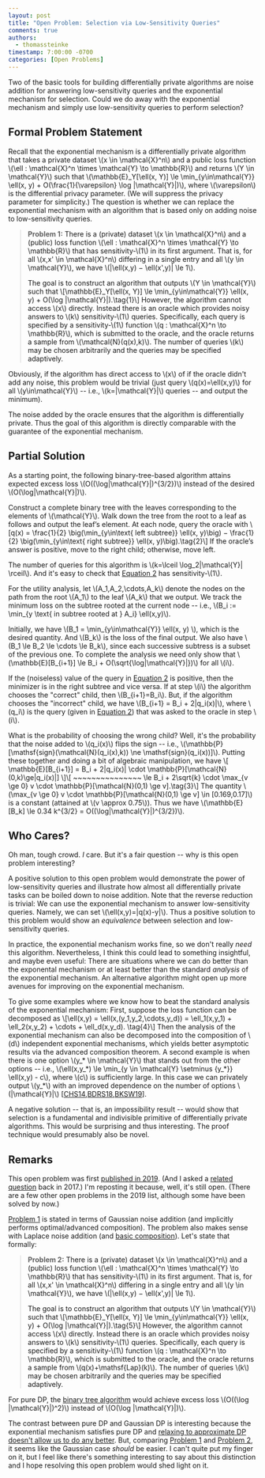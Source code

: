 ```yaml
---
layout: post
title: "Open Problem: Selection via Low-Sensitivity Queries"
comments: true
authors:
  - thomassteinke
timestamp: 7:00:00 -0700
categories: [Open Problems]
---
```


Two of the basic tools for building differentially private algorithms are noise addition for answering low-sensitivity queries and the exponential mechanism for selection. 
Could we do away with the exponential mechanism and simply use low-sensitivity queries to perform selection?

## Formal Problem Statement

Recall that the exponential mechanism is a differentially private algorithm that takes a private dataset \\\(x \\in \\mathcal{X}^n\\\) and a public loss function \\\(\\ell : \\mathcal{X}^n \\times \\mathcal{Y} \\to \\mathbb{R}\\\) and returns \\\(Y \\in \\mathcal{Y}\\\) such that \\\(\mathbb{E}\_Y\[\\ell\(x, Y\)\] \\le \\min\_{y\\in\\mathcal{Y}} \\ell\(x, y\) + O\(\\frac{1}{\\varepsilon} \\log \|\\mathcal{Y}\|\)\\\), where \\\(\\varepsilon\\\) is the differential privacy parameter. 
(We will suppress the privacy parameter for simplicity.) 
The question is whether we can replace the exponential mechanism with an algorithm that is based only on adding noise to low-sensitivity queries.

> **Problem 1:** <a id="prob1" />
> There is a \(private\) dataset \\\(x \\in \\mathcal{X}^n\\\) and a \(public\) loss function \\\(\\ell : \\mathcal{X}^n \\times \\mathcal{Y} \\to \\mathbb{R}\\\) that has sensitivity-\\\(1\\\) in its first argument. That is, for all \\\(x,x' \\in \\mathcal{X}^n\\\) differing in a single entry and all \\\(y \\in \\mathcal{Y}\\\), we have \\\(\|\\ell\(x,y\) − \\ell\(x',y\)\| \\le 1\\\). 
> 
> The goal is to construct an algorithm that outputs \\\(Y \\in \\mathcal{Y}\\\) such that \\\[\mathbb{E}\_Y\[\\ell\(x, Y\)\] \\le \\min\_{y\\in\\mathcal{Y}} \\ell\(x, y\) + O\(\\log \|\\mathcal{Y}\|\).\\tag{1}\\\]
> However, the algorithm cannot access \\\(x\\\) directly. Instead there is an oracle which provides noisy answers to \\\(k\\) sensitivity-\\\(1\\\) queries. Specifically, each query is specified by a sensitivity-\\\(1\\\) function \\\(q : \\mathcal{X}^n \\to \\mathbb{R}\\\), which is submitted to the oracle, and the oracle returns a sample from \\\(\\mathcal{N}\(q\(x\),k\)\\\). The number of queries \\\(k\\\) may be chosen arbitrarily and the queries may be specified adaptively.

Obviously, if the algorithm has direct access to \\\(x\\\) of if the oracle didn't add any noise, this problem would be trivial \(just query \\\(q\(x\)=\\ell\(x,y\)\\\) for all \\\(y\\in\\mathcal{Y}\\\) -- i.e., \\\(k=\|\\mathcal{Y}\|\\\) queries -- and output the minimum\).

The noise added by the oracle ensures that the algorithm is differentially private. Thus the goal of this algorithm is directly comparable with the guarantee of the exponential mechanism.

## Partial Solution
<a id="partsoln" />

As a starting point, the following binary-tree-based algorithm attains expected excess loss \\\(O\(\(\\log\|\\mathcal{Y}\|\)^{3/2}\)\\\) instead of the desired \\\(O\(\\log\|\\mathcal{Y}\|\)\\\). 

Construct a complete binary tree with the leaves corresponding to the elements of \\\(\\mathcal{Y}\\\). Walk down the tree from the root to a leaf as follows and output the leaf’s element. 
At each node, query the oracle with <a id="eq2" />\\\[q\(x\) = \\frac{1}{2} \\big\(\\min\_{y\\in\\text{ left subtree}} \\ell\(x, y\)\\big\) − \\frac{1}{2} \\big\(\\min\_{y\\in\\text{ right subtree}} \\ell\(x, y\)\\big\).\\tag{2}\\\]  If the oracle’s answer is positive, move to the right child; otherwise, move left.

The number of queries for this algorithm is \\\(k=\\lceil \\log\_2\|\\mathcal{Y}\| \\rceil\\\). And it's easy to check that [Equation 2](#eq2) has sensitivity-\\\(1\\\).

For the utility analysis, let \\\(A\_1,A\_2,\\cdots,A\_k\\\) denote the nodes on the path from the root \\\(A\_1\\\) to the leaf \\\(A\_k\\\) that we output.
We track the minimum loss on the subtree rooted at the current node -- i.e., \\\(B\_i := \\min\_{y \\text{ in subtree rooted at } A\_i} \\ell\(x,y\)\\\).

Initially, we have \\\(B\_1 = \\min\_{y\\in\\mathcal{Y}} \\ell\(x, y\) \\\), which is the desired quantity. And \\\(B\_k\\\) is the loss of the final output.
We also have \\\(B\_1 \\le B\_2 \\le \\cdots \\le B\_k\\\), since each successive subtress is a subset of the previous one. 
To complete the analysis we need only show that \\\(\\mathbb{E}\[B\_{i+1}\] \\le B\_i + O\(\\sqrt{\\log\|\\mathcal{Y}\|}\)\\\) for all \\\(i\\\).

If the (noiseless) value of the query in [Equation 2](#eq2) is positive, then the minimizer is in the right subtree and vice versa. 
If at step \\\(i\\\) the algorithm chooses the "correct" child, then \\\(B\_{i+1}=B\_i\\\).
But, if the algorithm chooses the "incorrect" child, we have \\\(B\_{i+1} = B\_i + 2\|q\_i\(x\)\|\\\), where \\\(q\_i\\\) is the query \(given in [Equation 2](#eq2)\) that was asked to the oracle in step \\\(i\\\).

What is the probability of choosing the wrong child? Well, it's the probability that the noise added to \\\(q\_i\(x\)\\\) flips the sign -- i.e., \\\(\\mathbb{P}\[\\mathsf{sign}\(\\mathcal{N}\(q\_i\(x\),k\)\) \\ne \\mathsf{sign}\(q\_i\(x\)\)\]\\\). Putting these together and doing a bit of algebraic manipulation, we have
\\\[ \\mathbb{E}\[B\_{i+1}\] = B\_i + 2\|q\_i\(x\)\| \cdot \\mathbb{P}\[\\mathcal{N}\(0,k\)\\ge\|q\_i\(x\)\|\] \\\]\\\[ ~~~~~~~~~~~~~~~ \\le B\_i + 2\\sqrt{k} \\cdot \\max_{v \\ge 0} v \cdot \\mathbb{P}\[\\mathcal{N}\(0,1\) \\ge v\].\\tag{3}\\\]
The quantity \\\(\\max_{v \\ge 0} v \cdot \\mathbb{P}\[\\mathcal{N}\(0,1\) \\ge v\] \\in \[0.169,0.17\]\\\) is a constant \(attained at \\\(v \\approx 0.75\\\)\).
Thus we have \\\(\\mathbb{E}\[B\_k] \\le 0.34 k^{3/2} = O\(\(\\log\|\\mathcal{Y}\|\)^{3/2}\)\\\).

## Who Cares?

Oh man, tough crowd. _I_ care. But it's a fair question -- why is this open problem interesting?

A positive solution to this open problem would demonstrate the power of low-sensitivity queries and illustrate how almost all differentially private tasks can be boiled down to noise addition. 
Note that the reverse reduction is trivial: We can use the exponential mechanism to answer low-sensitivity queries. Namely, we can set \\\(\\ell\(x,y\)=\|q\(x\)-y\|\\\). Thus a positive solution to this problem would show an _equivalence_ between selection and low-sensitivity queries.

In practice, the exponential mechanism works fine, so we don't really _need_ this algorithm.
Nevertheless, I think this could lead to something insightful, and maybe even useful: There are situations where we can do better than the exponental mechanism or at least better than the standard _analysis_ of the exponential mechanism. An alternative algorithm might open up more avenues for improving on the exponential mechanism.

To give some examples where we know how to beat the standard analysis of the exponential mechanism: First, suppose the loss function can be decomposed as \\\[\\ell\(x,y\) = \\ell\(x,\(y\_1,y\_2,\\cdots,y\_d\)\) = \\ell\_1\(x,y\_1\) + \\ell\_2\(x,y\_2\) + \\cdots + \\ell\_d\(x,y\_d\). \\tag{4}\\\]
Then the analysis of the exponential mechanism can also be decomposed into the composition of \\\(d\\\) independent exponential mechanisms, which yields better asymptotic results via the advanced composition theorem.
A second example is when there is one option \\\(y\_\* \\in \\mathcal{Y}\\\) that stands out from the other options -- i.e., \\\(\\ell\(x,y\_\*\) \\le \\min\_{y \\in \\mathcal{Y} \\setminus \{y\_\*\}} \\ell\(x,y\) - c\\\), where \\\(c\\\) is sufficiently large. In this case we can privately output \\\(y\_\*\\\) with an improved dependence on the number of options \\\(\|\\mathcal{Y}\|\\\) \[[CHS14](https://arxiv.org/abs/1409.2177 "Kamalika Chaudhuri, Daniel Hsu, Shuang Song. The Large Margin Mechanism for Differentially Private Maximization. NIPS 2014."),[BDRS18](https://dl.acm.org/doi/10.1145/3188745.3188946 " Mark Bun, Cynthia Dwork, Guy N. Rothblum, Thomas Steinke. Composable and versatile privacy via truncated CDP. STOC 2018."),[BKSW19](https://arxiv.org/abs/1905.13229 "Mark Bun, Gautam Kamath, Thomas Steinke, Zhiwei Steven Wu. Private Hypothesis Selection. NeurIPS 2019.")\]. 

A negative solution -- that is, an impossibility result -- would show that selection is a fundamental and indivisible primitive of differentially private algorithms. This would be surprising and thus interesting. The proof technique would presumably also be novel.


## Remarks

This open problem was first [published in 2019](https://dataprivacyopenpro.wixsite.com/mysite/forum). \(And I asked a [related question](https://cstheory.stackexchange.com/questions/39254/find-an-approximate-argmax-using-only-approximate-max-queries) back in 2017.\) I'm reposting it because, well, it's still open. (There are a few other open problems in the 2019 list, although some have been solved by now.) 

[Problem 1](#prob1) is stated in terms of Gaussian noise addition (and implicitly performs optimal/advanced composition).
The problem also makes sense with Laplace noise addition \(and [basic composition](/composition-basics/)\).
Let's state that formally:

> **Problem 2:** <a id="prob2" />
> There is a \(private\) dataset \\\(x \\in \\mathcal{X}^n\\\) and a \(public\) loss function \\\(\\ell : \\mathcal{X}^n \\times \\mathcal{Y} \\to \\mathbb{R}\\\) that has sensitivity-\\\(1\\\) in its first argument. That is, for all \\\(x,x' \\in \\mathcal{X}^n\\\) differing in a single entry and all \\\(y \\in \\mathcal{Y}\\\), we have \\\(\|\\ell\(x,y\) − \\ell\(x',y\)\| \\le 1\\\). 
> 
> The goal is to construct an algorithm that outputs \\\(Y \\in \\mathcal{Y}\\\) such that \\\[\mathbb{E}\_Y\[\\ell\(x, Y\)\] \\le \\min\_{y\\in\\mathcal{Y}} \\ell\(x, y\) + O\(\\log \|\\mathcal{Y}\|\).\\tag{5}\\\]
> However, the algorithm cannot access \\\(x\\\) directly. Instead there is an oracle which provides noisy answers to \\\(k\\) sensitivity-\\\(1\\\) queries. Specifically, each query is specified by a sensitivity-\\\(1\\\) function \\\(q : \\mathcal{X}^n \\to \\mathbb{R}\\\), which is submitted to the oracle, and the oracle returns a sample from \\\(q\(x\)+\\mathsf{Lap}\(k\)\\\). The number of queries \\\(k\\\) may be chosen arbitrarily and the queries may be specified adaptively.

For pure DP, the [binary tree algorithm](#partsoln) would achieve excess loss \\\(O\(\(\\log \|\\mathcal{Y}\|\)^2\)\\\) instead of \\\(O\(\\log \|\\mathcal{Y}\|\)\\\).

The contrast between pure DP and Gaussian DP is interesting because the exponential mechanism satisfies pure DP and [relaxing to approximate DP doesn't allow us to do any better](https://arxiv.org/abs/1704.03024). But, comparing [Problem 1](#prob1) and [Problem 2](#prob2), it seems like the Gaussian case _should_ be easier.
I can't quite put my finger on it, but I feel like there's something interesting to say about this distinction and I hope resolving this open problem would shed light on it.
